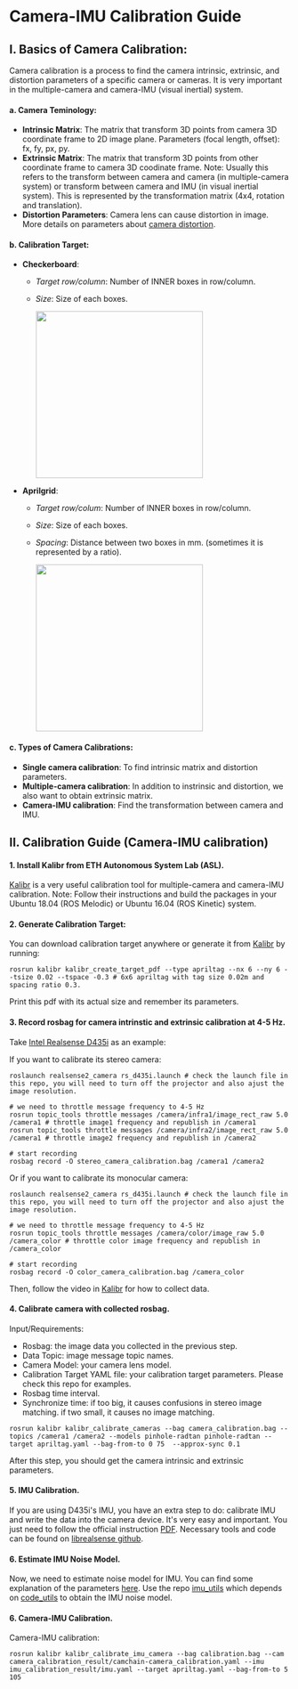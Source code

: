 # Camera-IMU Calibration Guide
## I. Basics of Camera Calibration:
Camera calibration is a process to find the camera intrinsic, extrinsic, and distortion parameters of a specific camera or cameras. It is very important in the multiple-camera and camera-IMU (visual inertial) system.  

#### a. Camera Teminology:
 - **Intrinsic Matrix**: The matrix that transform 3D points from camera 3D coordinate frame to 2D image plane. Parameters (focal length, offset): fx, fy, px, py.
 - **Extrinsic Matrix**: The matrix that transform 3D points from other coordinate frame to camera 3D coodinate frame. Note: Usually this refers to the transform between camera and camera (in multiple-camera system) or transform between camera and IMU (in visual inertial system). This is represented by the transformation matrix (4x4, rotation and translation).
 - **Distortion Parameters**: Camera lens can cause distortion in image. More details on parameters about [camera distortion](https://ori.codes/artificial-intelligence/camera-calibration/camera-distortions/).

#### b. Calibration Target:
 - **Checkerboard**:
   - *Target row/column*: Number of INNER boxes in row/column.
   - *Size*: Size of each boxes.
 
     <img src="https://user-images.githubusercontent.com/55560905/162593666-e2a997c7-1dc2-4203-aaf4-72dbb8b5e61b.png" width="300">
 
 - **Aprilgrid**:
   - *Target row/colum*: Number of INNER boxes in row/column.
   - *Size*: Size of each boxes.
   - *Spacing*: Distance between two boxes in mm. (sometimes it is represented by a ratio).
   
     <img src="https://user-images.githubusercontent.com/55560905/162593770-031a92b6-2994-4da0-9823-dd569ca4de69.png" width="300">
   
#### c. Types of Camera Calibrations:
 - **Single camera calibration**: To find intrinsic matrix and distortion parameters.
 - **Multiple-camera calibration**: In addition to instrinsic and distortion, we also want to obtain extrinsic matrix.
 - **Camera-IMU calibration**: Find the transformation between camera and IMU.


## II. Calibration Guide (Camera-IMU calibration)

#### 1. Install Kalibr from ETH Autonomous System Lab (ASL).
  [Kalibr](https://github.com/ethz-asl/kalibr) is a very useful calibration tool for multiple-camera and camera-IMU calibration. Note: Follow their instructions and build the packages in your Ubuntu 18.04 (ROS Melodic) or Ubuntu 16.04 (ROS Kinetic) system.

#### 2. Generate Calibration Target:
You can download calibration target anywhere or generate it from [Kalibr](https://github.com/ethz-asl/kalibr) by running:
```
rosrun kalibr kalibr_create_target_pdf --type apriltag --nx 6 --ny 6 --tsize 0.02 --tspace -0.3 # 6x6 apriltag with tag size 0.02m and spacing ratio 0.3.
```
Print this pdf with its actual size and remember its parameters.

#### 3. Record rosbag for camera intrinstic and extrinsic calibration at 4-5 Hz.
Take [Intel Realsense D435i](https://www.intelrealsense.com/depth-camera-d435i/) as an example:

If you want to calibrate its stereo camera: 
```
roslaunch realsense2_camera rs_d435i.launch # check the launch file in this repo, you will need to turn off the projector and also ajust the image resolution.

# we need to throttle message frequency to 4-5 Hz
rosrun topic_tools throttle messages /camera/infra1/image_rect_raw 5.0 /camera1 # throttle image1 frequency and republish in /camera1
rosrun topic_tools throttle messages /camera/infra2/image_rect_raw 5.0 /camera1 # throttle image2 frequency and republish in /camera2

# start recording
rosbag record -O stereo_camera_calibration.bag /camera1 /camera2
```

Or if you want to calibrate its monocular camera:
```
roslaunch realsense2_camera rs_d435i.launch # check the launch file in this repo, you will need to turn off the projector and also ajust the image resolution.

# we need to throttle message frequency to 4-5 Hz
rosrun topic_tools throttle messages /camera/color/image_raw 5.0 /camera_color # throttle color image frequency and republish in /camera_color

# start recording
rosbag record -O color_camera_calibration.bag /camera_color
```
Then, follow the video in [Kalibr](https://github.com/ethz-asl/kalibr) for how to collect data.

#### 4. Calibrate camera with collected rosbag.
Input/Requirements:
  - Rosbag: the image data you collected in the previous step.
  - Data Topic: image message topic names.
  - Camera Model: your camera lens model.
  - Calibration Target YAML file: your calibration target parameters. Please check this repo for examples.
  - Rosbag time interval.
  - Synchronize time: if too big, it causes confusions in stereo image matching. if two small, it causes no image matching.
```
rosrun kalibr kalibr_calibrate_cameras --bag camera_calibration.bag --topics /camera1 /camera2 --models pinhole-radtan pinhole-radtan --target apriltag.yaml --bag-from-to 0 75  --approx-sync 0.1
```
After this step, you should get the camera intrinsic and extrinsic parameters.

#### 5. IMU Calibration.
If you are using D435i's IMU, you have an extra step to do: calibrate IMU and write the data into the camera device. It's very easy and important. You just need to follow the official instruction [PDF](https://www.intelrealsense.com/wp-content/uploads/2019/07/Intel_RealSense_Depth_D435i_IMU_Calibration.pdf).
Necessary tools and code can be found on [librealsense github](https://github.com/IntelRealSense/librealsense).

#### 6. Estimate IMU Noise Model.
Now, we need to estimate noise model for IMU. You can find some explanation of the parameters [here](https://github.com/ethz-asl/kalibr/wiki/IMU-Noise-Model).
Use the repo [imu_utils](https://github.com/gaowenliang/imu_utils) which depends on [code_utils](https://github.com/gaowenliang/code_utils) to obtain the IMU noise model.


#### 6. Camera-IMU Calibration.

Camera-IMU calibration:
```
rosrun kalibr kalibr_calibrate_imu_camera --bag calibration.bag --cam camera_calibration_result/camchain-camera_calibration.yaml --imu imu_calibration_result/imu.yaml --target apriltag.yaml --bag-from-to 5 105
```
